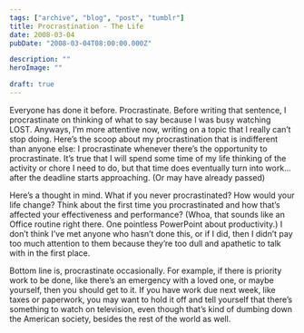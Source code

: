 ```yaml
---
tags: ["archive", "blog", "post", "tumblr"]
title: Procrastination - The Life
date: 2008-03-04
pubDate: "2008-03-04T08:00:00.000Z"

description: ""
heroImage: ""

draft: true
---
```




Everyone has done it before. Procrastinate. Before writing that sentence, I procrastinate on thinking of what to say because I was busy watching LOST. Anyways, I’m more attentive now, writing on a topic that I really can’t stop doing. Here’s the scoop about my procrastination that is indifferent than anyone else: I procrastinate whenever there’s the opportunity to procrastinate. It’s true that I will spend some time of my life thinking of the activity or chore I need to do, but that time does eventually turn into work… after the deadline starts approaching. (Or may have already passed)

Here’s a thought in mind. What if you never procrastinated? How would your life change? Think about the first time you procrastinated and how that’s affected your effectiveness and performance? (Whoa, that sounds like an Office routine right there. One pointless PowerPoint about productivity.) I don’t think I’ve met anyone who hasn’t done this, or if I did, then I didn’t pay too much attention to them because they’re too dull and apathetic to talk with in the first place.

Bottom line is, procrastinate occasionally. For example, if there is priority work to be done, like there’s an emergency with a loved one, or maybe yourself, then you should get to it. If you have work due next week, like taxes or paperwork, you may want to hold it off and tell yourself that there’s something to watch on television, even though that’s kind of dumbing down the American society, besides the rest of the world as well.  
